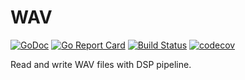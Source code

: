 # WAV

[![GoDoc](https://godoc.org/pipelined.dev/wav?status.svg)](https://godoc.org/pipelined.dev/wav)
[![Go Report Card](https://goreportcard.com/badge/pipelined.dev/wav)](https://goreportcard.com/report/pipelined.dev/wav)
[![Build Status](https://travis-ci.org/pipelined/wav.svg?branch=master)](https://travis-ci.org/pipelined/wav)
[![codecov](https://codecov.io/gh/pipelined/wav/branch/master/graph/badge.svg)](https://codecov.io/gh/pipelined/wav)

Read and write WAV files with DSP pipeline.